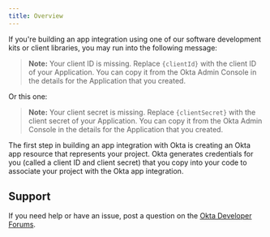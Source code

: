 ```yaml
---
title: Overview
---
```


If you're building an app integration using one of our software development kits or client libraries, you may run into the following message:

> **Note:** Your client ID is missing. Replace `{clientId}` with the client ID of your Application. You can copy it from the Okta Admin Console in the details for the Application that you created.

Or this one:

> **Note:** Your client secret is missing. Replace `{clientSecret}` with the client secret of your Application. You can copy it from the Okta Admin Console in the details for the Application that you created.

The first step in building an app integration with Okta is creating an Okta app resource that represents your project. Okta generates credentials for you (called a client ID and client secret) that you copy into your code to associate your project with the Okta app integration.

## Support

If you need help or have an issue, post a question on the [Okta Developer Forums](https://devforum.okta.com).

<NextSectionLink/>
